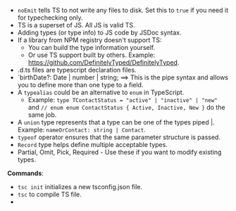 - `noEmit` tells TS to not write any files to disk. Set this to `true` if you need it for typechecking only.
- TS is a superset of JS. All JS is valid TS.
- Adding types (or type info) to JS code by JSDoc syntax.
- If a library from NPM registry doesn't support TS:
    - You can build the type information yourself.
    - Or use TS support built by others. Example: https://github.com/DefinitelyTyped/DefinitelyTyped.
- .d.ts files are typescript declaration files.
- `birthDate?: Date | number | string; ==> This is the pipe syntax and allows you to define more than one type to a field.
- A `typealias` could be an alternative to `enum` in TypeScript.
    - Example: `type TContactStatus = "active" | "inactive" | "new"` and `// enum
enum ContactStatus {
    Active,
    Inactive,
    New
}` do the same job.
- A `union` type represents that a type can be one of the types piped |. Example: `nameOrContact: string | Contact`.
- `typeof` operator ensures that the same parameter structure is passed.
- `Record` type helps define multiple acceptable types. 
- Partial, Omit, Pick, Required - Use these if you want to modify existing types.

**Commands**:

- `tsc init` initializes a new tsconfig.json file.
- `tsc` to compile TS file.
- 